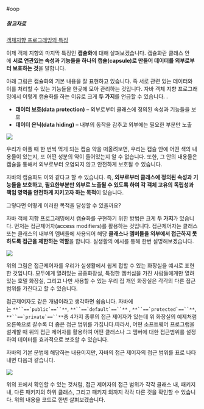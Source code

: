 #oop 
##### 참고자료
[객체지향 프로그래밍의 특징](https://www.codestates.com/blog/content/%EA%B0%9D%EC%B2%B4-%EC%A7%80%ED%96%A5-%ED%94%84%EB%A1%9C%EA%B7%B8%EB%9E%98%EB%B0%8D-%ED%8A%B9%EC%A7%95)

이제 객체 지향의 마지막 특징인 **캡슐화**에 대해 살펴보겠습니다. 캡슐화란 클래스 안에 **서로 연관있는 속성과 기능들을 하나의 캡슐(capsule)로 만들어 데이터를 외부로부터 보호하는 것**을 말합니다.

아래 그림은 캡슐화의 기본 내용을 잘 표현하고 있습니다. 즉 서로 관련 있는 데이터와 이를 처리할 수 있는 기능들을 한곳에 모아 관리하는 것입니다. 자바 객체 지향 프로그래밍에서 이렇게 캡슐화를 하는 이유로 크게 **두 가지**를 언급할 수 있습니다.
.
- **데이터 보호(data protection)** – 외부로부터 클래스에 정의된 속성과 기능들을 보호
- **데이터 은닉(data hiding)** – 내부의 동작을 감추고 외부에는 필요한 부분만 노출

![](https://i0.wp.com/blog.codestates.com/wp-content/uploads/2022/11/%EA%B0%9D%EC%B2%B4-%EC%A7%80%ED%96%A5-%ED%94%84%EB%A1%9C%EA%B7%B8%EB%9E%98%EB%B0%8D-%ED%8A%B9%EC%A7%95-%EC%BA%A1%EC%8A%90%ED%99%94.png?resize=750%2C377&ssl=1)

우리가 아플 때 한 번씩 먹게 되는 캡슐 약을 떠올려보면, 우리는 캡슐 안에 어떤 색의 내용물이 있는지, 또 어떤 성분의 약이 들어있는지 알 수 없습니다. 또한, 그 안의 내용물은 캡슐을 통해서 외부로부터 오염되지 않고 안전하게 보호될 수 있습니다.

자바의 캡슐화도 이와 같다고 할 수 있습니다. 즉, **외부로부터 클래스에 정의된 속성과 기능들을 보호하고, 필요한부분만 외부로 노출될 수 있도록 하여 각 객체 고유의 독립성과 책임 영역을 안전하게 지키고자 하는 목적**이 있습니다.

그렇다면 어떻게 이러한 목적을 달성할 수 있을까요?

자바 객체 지향 프로그래밍에서 캡슐화를 구현하기 위한 방법은 크게 **두 가지**가 있습니다. 먼저는 접근제어자(access modifiers)를 활용하는 것입니다. 접근제어자는 클래스 또는 클래스의 내부의 멤버들에 사용되어 해당 **클래스나 멤버들을 외부에서 접근하지 못하도록 접근을 제한하는 역할**을 합니다. 실생활의 예시를 통해 한번 설명해보겠습니다.

![](https://i0.wp.com/blog.codestates.com/wp-content/uploads/2022/11/%EA%B0%9D%EC%B2%B4-%EC%A7%80%ED%96%A5-%ED%94%84%EB%A1%9C%EA%B7%B8%EB%9E%98%EB%B0%8D-%EC%BA%A1%EC%8A%90%ED%99%94-%EC%A0%91%EA%B7%BC%EC%A0%9C%EC%96%B4%EC%9E%90.png?resize=750%2C266&ssl=1)

위의 그림은 접근제어자를 우리가 실생활에서 쉽게 접할 수 있는 화장실을 예시로 표현한 것입니다. 모두에게 열려있는 공중화장실, 특정한 멤버십을 가진 사람들에게만 열려있는 호텔 화장실, 그리고 나만 사용할 수 있는 우리 집 개인 화장실은 각각의 다른 접근 범위를 가진다고 할 수 있습니다.

접근제어자도 같은 개념이라고 생각하면 쉽습니다. 자바에는 ```**``==`public`==``**```, ```**``==`default`==``**``` , ```**``==`protected`==``**```, ```**``==`private`==``**```총 4가지 종류의 접근 제어자가 있는데 위 화장실의 예제처럼 오른쪽으로 갈수록 더 좁은 접근 범위를 가집니다.따라서, 어떤 소프트웨어 프로그램을 설계할 때 위의 접근 제어자를 활용하여 어떤 클래스나 그 멤버에 대한 접근범위를 설정하여 데이터를 효과적으로 보호할 수 있습니다.

자바의 기본 문법에 해당하는 내용이지만, 자바의 접근 제어자의 접근 범위를 표로 나타내면 다음과 같습니다.

![](https://i0.wp.com/blog.codestates.com/wp-content/uploads/2022/11/%EC%9E%90%EB%B0%94-%EC%A0%91%EA%B7%BC%EC%A0%9C%EC%96%B4%EC%9E%90-%ED%91%9C.png?resize=750%2C245&ssl=1)

위의 표에서 확인할 수 있는 것처럼, 접근 제어자의 접근 범위가 각각 클래스 내, 패키지 내, 다른 패키지의 하위 클래스, 그리고 패키지 외까지 각각 다른 것을 확인할 수 있습니다. 위의 내용을 코드로 한번 살펴보겠습니다.